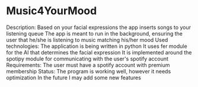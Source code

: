 # Music4YourMood
Description:
  Based on your facial expressions the app inserts songs to your listening queue
  The app is meant to run in the background, ensuring the user that he/she is listening to music matching his/her mood
Used technologies:
  The application is being written in python
  It uses fer module for the AI that determines the facial expression
  It is implemented around the spotipy module for communicating with the user's spotify account
Requirements:
  The user must have a spotify account with premium membership
Status:
  The program is working well, however it needs optimization
  In the future I may add some new features
